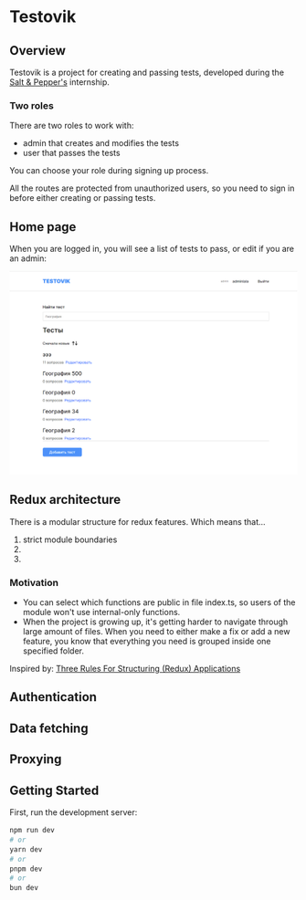 # Testovik

## Overview

Testovik is a project for creating and passing tests, developed during the [Salt & Pepper's](https://snp.agency/ru) internship.

### Two roles

There are two roles to work with:

-   admin that creates and modifies the tests
-   user that passes the tests

You can choose your role during signing up process.

All the routes are protected from unauthorized users, so you need to sign in before either creating or passing tests.

## Home page

When you are logged in, you will see a list of tests to pass, or edit if you are an admin:

![List of tests](/assets/home.png)

## Redux architecture

There is a modular structure for redux features.
Which means that...

1. strict module boundaries
2.
3.

### Motivation

-   You can select which functions are public in file index.ts, so users of the module won't use internal-only functions.
-   When the project is growing up, it's getting harder to navigate through large amount of files. When you need to either make a fix or add a new feature, you know that everything you need is grouped inside one specified folder.

Inspired by:
[Three Rules For Structuring (Redux) Applications](https://jaysoo.ca/2016/02/28/organizing-redux-application/)

## Authentication

## Data fetching

## Proxying

## Getting Started

First, run the development server:

```bash
npm run dev
# or
yarn dev
# or
pnpm dev
# or
bun dev
```
